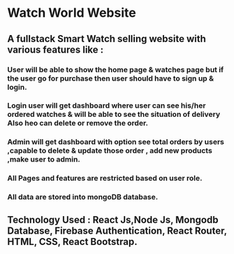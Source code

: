 # Watch World Website


## A fullstack Smart Watch selling website with various features like :
 
### User will be able to show the home page & watches page but if the user go for purchase then user should have to sign up & login.


### Login user will get dashboard where user can see his/her ordered watches & will be able to see the situation of delivery Also heo can delete or remove the order.


### Admin will get dashboard with option  see total orders by users ,capable to delete & update those order , add new products ,make user to admin.

### All Pages and features are restricted based on user role.


### All data are stored into mongoDB database.
## Technology Used : React Js,Node Js, Mongodb Database, Firebase Authentication, React Router, HTML, CSS, React Bootstrap.